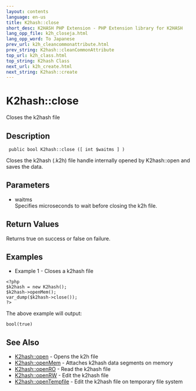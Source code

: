 ```yaml
---
layout: contents
language: en-us
title: K2hash::close
short_desc: K2HASH PHP Extension - PHP Extension library for K2HASH
lang_opp_file: k2h_closeja.html
lang_opp_word: To Japanese
prev_url: k2h_cleancommonattribute.html
prev_string: K2hash::cleanCommonAttribute
top_url: k2h_class.html
top_string: K2hash Class
next_url: k2h_create.html
next_string: K2hash::create
---
```


# K2hash::close
Closes the k2hash file

## Description

```
 public bool K2hash::close ([ int $waitms ] )
```

Closes the k2hash (.k2h) file handle internally opened by K2hash::open and saves the data. 

## Parameters
- waitms  
Specifies microseconds to wait before closing the k2h file.

## Return Values
Returns true on success or false on failure. 

## Examples
- Example 1 - Closes a k2hash file

```
<?php
$k2hash = new K2hash();
$k2hash->openMem();
var_dump($k2hash->close());
?>
```

The above example will output:

```
bool(true)
```


## See Also
- [K2hash::open](k2h_open.html) - Opens the k2h file
- [K2hash::openMem](k2h_openmem.html) - Attaches k2hash data segments on memory
- [K2hash::openRO](k2h_openro.html) - Read the k2hash file
- [K2hash::openRW](k2h_openrw.html) - Edit the k2hash file
- [K2hash::openTempfile](k2h_opentempfile.html) - Edit the k2hash file on temporary file system
